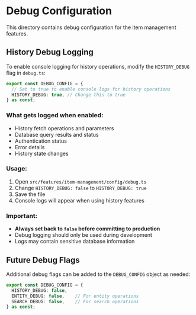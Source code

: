 # Debug Configuration

This directory contains debug configuration for the item management features.

## History Debug Logging

To enable console logging for history operations, modify the `HISTORY_DEBUG` flag in `debug.ts`:

```typescript
export const DEBUG_CONFIG = {
  // Set to true to enable console logs for history operations
  HISTORY_DEBUG: true, // Change this to true
} as const;
```

### What gets logged when enabled:
- History fetch operations and parameters
- Database query results and status
- Authentication status
- Error details
- History state changes

### Usage:
1. Open `src/features/item-management/config/debug.ts`
2. Change `HISTORY_DEBUG: false` to `HISTORY_DEBUG: true`
3. Save the file
4. Console logs will appear when using history features

### Important:
- **Always set back to `false` before committing to production**
- Debug logging should only be used during development
- Logs may contain sensitive database information

## Future Debug Flags

Additional debug flags can be added to the `DEBUG_CONFIG` object as needed:

```typescript
export const DEBUG_CONFIG = {
  HISTORY_DEBUG: false,
  ENTITY_DEBUG: false,    // For entity operations
  SEARCH_DEBUG: false,    // For search operations
} as const;
```